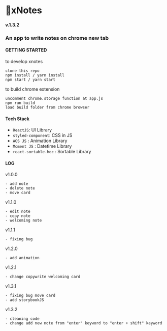 # :ledger:xNotes

#### v.1.3.2

### An app to write notes on chrome new tab

#### GETTING STARTED

to develop xnotes

```
clone this repo
npm install / yarn install
npm start / yarn start
```

to build chrome extension

```
uncomment chrome.storage function at app.js
npm run build
load build folder from chrome browser
```

#### Tech Stack

- `ReactJS`: UI Library
- `styled-component`: CSS in JS
- `AOS JS` : Animation Library
- `Moment JS` : Datetime Library
- `react-sortable-hoc` : Sortable Library

#### LOG

v1.0.0

```
- add note
- delete note
- move card
```

v1.1.0

```
- edit note
- copy note
- welcoming note
```

v1.1.1

```
- fixing bug
```

v1.2.0

```
- add animation
```

v1.2.1

```
- change copywrite welcoming card
```

v1.3.1

```
- fixing bug move card
- add storybookJS
```

v1.3.2

```
- cleaning code
- change add new note from "enter" keyword to "enter + shift" keyword
```
